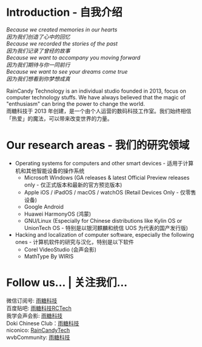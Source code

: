# Introduction - 自我介绍
<i>Because we created memories in our hearts<br>
因为我们创造了心中的回忆<br>
Because we recorded the stories of the past<br>
因为我们记录了曾经的故事<br>
Because we want to accompany you moving forward<br>
因为我们期待与你一同前行<br>
Because we want to see your dreams come true<br>
因为我们想看到你梦想成真<br></i>

RainCandy Technology is an individual studio founded in 2013, focus on computer technology stuffs. We have always believed that the magic of "enthusiasm" can bring the power to change the world.</br>
雨糖科技于 2013 年创建，是一个由个人运营的数码科技工作室。我们始终相信「热爱」的魔法，可以带来改变世界的力量。

# Our research areas - 我们的研究领域
- Operating systems for computers and other smart devices - 适用于计算机和其他智能设备的操作系统
  - Microsoft Windows (GA releases & latest Official Preview releases only - 仅正式版本和最新的官方预览版本)
  - Apple iOS / iPadOS / macOS / watchOS (Retail Devices Only - 仅零售设备)
  - Google Android
  - Huawei HarmonyOS (鸿蒙)
  - GNU/Linux (Especially for Chinese distributions like Kylin OS or UnionTech OS - 特别是以银河麒麟和统信 UOS 为代表的国产发行版)
- Hacking and localization of computer software, especially the following ones - 计算机软件的研究与汉化，特别是以下软件
  - Corel VideoStudio (会声会影)
  - MathType By WIRIS

# Follow us... | 关注我们...
微信订阅号: [雨糖科技](https://github.com/RainCandyTech/.github/blob/main/wechat_qrcode/wechat_qrcode.png)</br>
百度贴吧: [雨糖科技RCTech](https://tieba.baidu.com/home/main?id=tb.1.be06e796.GJjL12LJ_4OX9VRZDkJfFw)</br>
我学会声会影: [雨糖科技](http://www.hy345.com/space-uid-201987.html)</br>
Doki Chinese Club：[雨糖科技](https://forum.monika.love/u/6401)</br>
niconico: [RainCandyTech](https://nicovideo.jp/user/60499470)</br>
wvbCommunity: [雨糖科技](https://community.wvbtech.com/u/RainCandy)</br>
